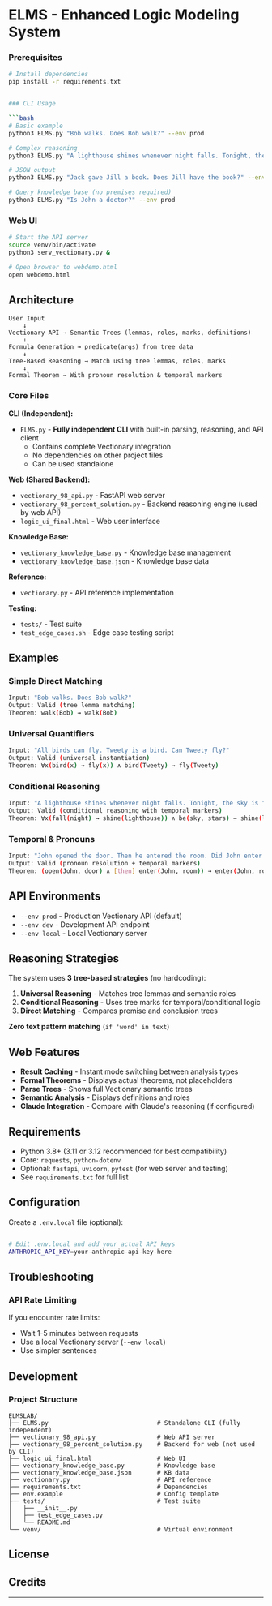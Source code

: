 # ELMS - Enhanced Logic Modeling System


### Prerequisites

```bash
# Install dependencies
pip install -r requirements.txt


### CLI Usage

```bash
# Basic example
python3 ELMS.py "Bob walks. Does Bob walk?" --env prod

# Complex reasoning
python3 ELMS.py "A lighthouse shines whenever night falls. Tonight, the sky is full of stars. Is the lighthouse shining?" --env prod

# JSON output
python3 ELMS.py "Jack gave Jill a book. Does Jill have the book?" --env prod --json

# Query knowledge base (no premises required)
python3 ELMS.py "Is John a doctor?" --env prod
```

### Web UI

```bash
# Start the API server
source venv/bin/activate
python3 serv_vectionary.py &

# Open browser to webdemo.html
open webdemo.html
```

## Architecture


```
User Input
    ↓
Vectionary API → Semantic Trees (lemmas, roles, marks, definitions)
    ↓
Formula Generation → predicate(args) from tree data
    ↓
Tree-Based Reasoning → Match using tree lemmas, roles, marks
    ↓
Formal Theorem → With pronoun resolution & temporal markers
```

### Core Files

**CLI (Independent):**
- `ELMS.py` - **Fully independent CLI** with built-in parsing, reasoning, and API client
  - Contains complete Vectionary integration
  - No dependencies on other project files
  - Can be used standalone

**Web (Shared Backend):**
- `vectionary_98_api.py` - FastAPI web server
- `vectionary_98_percent_solution.py` - Backend reasoning engine (used by web API)
- `logic_ui_final.html` - Web user interface

**Knowledge Base:**
- `vectionary_knowledge_base.py` - Knowledge base management
- `vectionary_knowledge_base.json` - Knowledge base data

**Reference:**
- `vectionary.py` - API reference implementation

**Testing:**
- `tests/` - Test suite
- `test_edge_cases.sh` - Edge case testing script

## Examples

### Simple Direct Matching
```bash
Input: "Bob walks. Does Bob walk?"
Output: Valid (tree lemma matching)
Theorem: walk(Bob) → walk(Bob)
```

### Universal Quantifiers
```bash
Input: "All birds can fly. Tweety is a bird. Can Tweety fly?"
Output: Valid (universal instantiation)
Theorem: ∀x(bird(x) → fly(x)) ∧ bird(Tweety) → fly(Tweety)
```

### Conditional Reasoning
```bash
Input: "A lighthouse shines whenever night falls. Tonight, the sky is full of stars. Is the lighthouse shining?"
Output: Valid (conditional reasoning with temporal markers)
Theorem: ∀x(fall(night) → shine(lighthouse)) ∧ be(sky, stars) → shine(lighthouse)
```

### Temporal & Pronouns
```bash
Input: "John opened the door. Then he entered the room. Did John enter the room?"
Output: Valid (pronoun resolution + temporal markers)
Theorem: (open(John, door) ∧ [then] enter(John, room)) → enter(John, room)
```

## API Environments

- `--env prod` - Production Vectionary API (default)
- `--env dev` - Development API endpoint
- `--env local` - Local Vectionary server

## Reasoning Strategies

The system uses **3 tree-based strategies** (no hardcoding):

1. **Universal Reasoning** - Matches tree lemmas and semantic roles
2. **Conditional Reasoning** - Uses tree marks for temporal/conditional logic
3. **Direct Matching** - Compares premise and conclusion trees


**Zero text pattern matching** (`if 'word' in text`)

## Web Features

- **Result Caching** - Instant mode switching between analysis types
- **Formal Theorems** - Displays actual theorems, not placeholders
- **Parse Trees** - Shows full Vectionary semantic trees
- **Semantic Analysis** - Displays definitions and roles
- **Claude Integration** - Compare with Claude's reasoning (if configured)



## Requirements

- Python 3.8+ (3.11 or 3.12 recommended for best compatibility)
- Core: `requests`, `python-dotenv`
- Optional: `fastapi`, `uvicorn`, `pytest` (for web server and testing)
- See `requirements.txt` for full list

## Configuration

Create a `.env.local` file (optional):
```bash

# Edit .env.local and add your actual API keys
ANTHROPIC_API_KEY=your-anthropic-api-key-here
```

## Troubleshooting

### API Rate Limiting
If you encounter rate limits:
- Wait 1-5 minutes between requests
- Use a local Vectionary server (`--env local`)
- Use simpler sentences

## Development

### Project Structure
```
ELMSLAB/
├── ELMS.py                              # Standalone CLI (fully independent)
├── vectionary_98_api.py                 # Web API server
├── vectionary_98_percent_solution.py    # Backend for web (not used by CLI)
├── logic_ui_final.html                  # Web UI
├── vectionary_knowledge_base.py         # Knowledge base
├── vectionary_knowledge_base.json       # KB data
├── vectionary.py                        # API reference
├── requirements.txt                     # Dependencies
├── env.example                          # Config template
├── tests/                               # Test suite
│   ├── __init__.py
│   ├── test_edge_cases.py
│   └── README.md
└── venv/                                # Virtual environment
```

## License



## Credits

---


